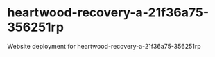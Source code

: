 # heartwood-recovery-a-21f36a75-356251rp
Website deployment for heartwood-recovery-a-21f36a75-356251rp
